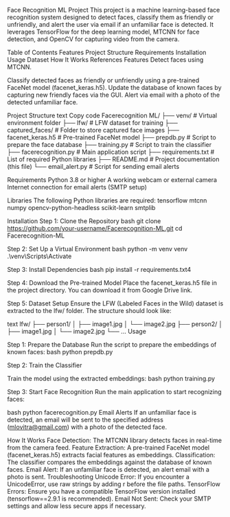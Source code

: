 Face Recognition ML Project
This project is a machine learning-based face recognition system designed to detect faces, classify them as friendly or unfriendly, and alert the user via email if an unfamiliar face is detected. It leverages TensorFlow for the deep learning model, MTCNN for face detection, and OpenCV for capturing video from the camera.

Table of Contents
Features
Project Structure
Requirements
Installation
Usage
Dataset
How It Works
References
Features
Detect faces using MTCNN.

Classify detected faces as friendly or unfriendly using a pre-trained FaceNet model (facenet_keras.h5).
Update the database of known faces by capturing new friendly faces via the GUI.
Alert via email with a photo of the detected unfamiliar face.

Project Structure
text
Copy code
Facerecognition ML/
├── venv/                  # Virtual environment folder
├── lfw/                   # LFW dataset for training
├── captured_faces/        # Folder to store captured face images
├── facenet_keras.h5       # Pre-trained FaceNet model
├── prepdb.py              # Script to prepare the face database
├── training.py            # Script to train the classifier
├── facerecognition.py     # Main application script
├── requirements.txt       # List of required Python libraries
├── README.md              # Project documentation (this file)
└── email_alert.py         # Script for sending email alerts

Requirements
Python 3.8 or higher
A working webcam or external camera
Internet connection for email alerts (SMTP setup)

Libraries
The following Python libraries are required:
tensorflow
mtcnn
numpy
opencv-python-headless
scikit-learn
smtplib

Installation
Step 1: Clone the Repository
bash git clone https://github.com/your-username/Facerecognition-ML.git
cd Facerecognition-ML

Step 2: Set Up a Virtual Environment
bash python -m venv venv
.\venv\Scripts\Activate

Step 3: Install Dependencies
bash pip install -r requirements.txt4

Step 4: Download the Pre-trained Model
Place the facenet_keras.h5 file in the project directory. You can download it from Google Drive link.

Step 5: Dataset Setup
Ensure the LFW (Labeled Faces in the Wild) dataset is extracted to the lfw/ folder. The structure should look like:

text
lfw/
├── person1/
│   ├── image1.jpg
│   └── image2.jpg
├── person2/
│   ├── image1.jpg
│   └── image2.jpg
└── ...
Usage

Step 1: Prepare the Database
Run the script to prepare the embeddings of known faces:
bash python prepdb.py

Step 2: Train the Classifier

Train the model using the extracted embeddings:
bash python training.py

Step 3: Start Face Recognition
Run the main application to start recognizing faces:

bash python facerecognition.py
Email Alerts
If an unfamiliar face is detected, an email will be sent to the specified address (mlovitra@gmail.com) with a photo of the detected face.

How It Works
Face Detection: The MTCNN library detects faces in real-time from the camera feed.
Feature Extraction: A pre-trained FaceNet model (facenet_keras.h5) extracts facial features as embeddings.
Classification: The classifier compares the embeddings against the database of known faces.
Email Alert: If an unfamiliar face is detected, an alert email with a photo is sent.
Troubleshooting
Unicode Error: If you encounter a UnicodeError, use raw strings by adding r before the file paths.
TensorFlow Errors: Ensure you have a compatible TensorFlow version installed (tensorflow==2.9.1 is recommended).
Email Not Sent: Check your SMTP settings and allow less secure apps if necessary.
